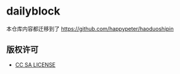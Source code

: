 # dailyblock

本仓库内容都迁移到了 https://github.com/happypeter/haoduoshipin


## 版权许可

- [CC SA LICENSE](https://creativecommons.org/licenses/by-sa/4.0/)
